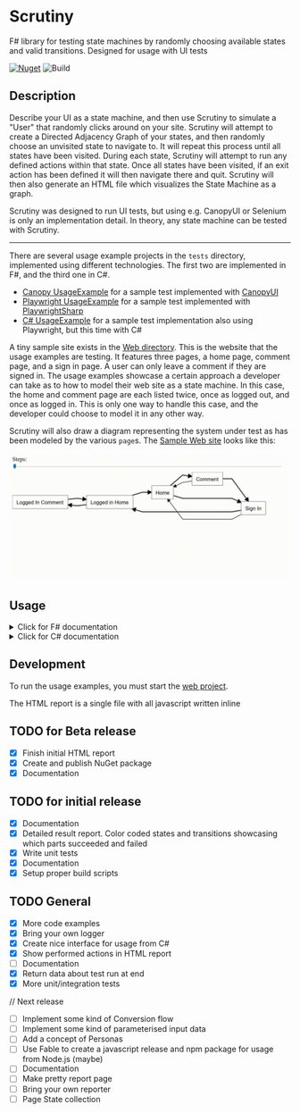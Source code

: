 # Scrutiny

F# library for testing state machines by randomly choosing available states and valid transitions. Designed for usage with UI tests

[![Nuget](https://img.shields.io/nuget/vpre/scrutiny?color=blue&style=for-the-badge)](https://www.nuget.org/packages/Scrutiny/) ![Build](https://github.com/kaeedo/Scrutiny/workflows/Build/badge.svg?branch=master)

## Description
Describe your UI as a state machine, and then use Scrutiny to simulate a "User" that randomly clicks around on your site.
Scrutiny will attempt to create a Directed Adjacency Graph of your states, and then randomly choose an unvisited state to navigate to.
It will repeat this process until all states have been visited.
During each state, Scrutiny will attempt to run any defined actions within that state.
Once all states have been visited, if an exit action has been defined it will then navigate there and quit.
Scrutiny will then also generate an HTML file which visualizes the State Machine as a graph.

Scrutiny was designed to run UI tests, but using e.g. CanopyUI or Selenium is only an implementation detail. In theory, any state machine can be tested with Scrutiny.

---

There are several usage example projects in the `tests` directory, implemented using different technologies. The first two are implemented in F#, and the third one in C#.

* [Canopy UsageExample](tests/UsageExample.Canopy) for a sample test implemented with [CanopyUI](https://github.com/lefthandedgoat/canopy)
* [Playwright UsageExample](tests/UsageExample.Playwright) for a sample test implemented with [PlaywrightSharp](https://github.com/microsoft/playwright-sharp)
* [C# UsageExample](tests/UsageExample.CSharp) for a sample test implementation also using Playwright, but this time with C#

A tiny sample site exists in the [Web directory](tests/Web). This is the website that the usage examples are testing. It features three pages, a home page, comment page, and a sign in page. A user can only leave a comment if they are signed in.
The usage examples showcase a certain approach a developer can take as to how to model their web site as a state machine. In this case, the home and comment page are each listed twice, once as logged out, and once as logged in.
This is only one way to handle this case, and the developer could choose to model it in any other way.

Scrutiny will also draw a diagram representing the system under test as has been modeled by the various `page`s. The [Sample Web site](tests/Web) looks like this:

![SUT sample report](images/scrutinyDemo.gif)

## Usage

<details>
  <summary>Click for F# documentation</summary>
  
Define one `page` object for each state in your UI. A state can be anything from a page, or an individual modal, or the same page as a different state, but altered, for example a logged in user.
A `page` looks like this:

    let loggedInComment = fun (globalState: GlobalState) ->
        page {
            name "Logged In Comment"

            localState (LoggedInComment())

            onEnter (fun ls ->
                printfn "Checking on page comment"
                // Do something with LocalState e.g. set the HomeLink property
                ls.HomeLink <- "#home"
                "#header" == "Comments"
            )

            onExit (fun _ ->
                printfn "Exiting comment"
            )

            transition ((fun ls -> click ls.HomeLink) ==> home)
            transition ((fun _ -> click "#signin") ==> signIn)

            action (fun _ -> () /*do something on the page*/)
            action (fun _ -> () /*do something else on the page*/)

            exitAction (fun _ -> () /*final action to perform before exiting the test*/)
        }

The `name` must be unique. Any number of `transition`s and any number of `action`s can be defined.
The `exitAction` is optional, and multiple `page`s can have an `exitAction`. If multiple are defined, Scrutiny will randomly choose one to perform.

The `GlobalState` in the example is any type defined in your test that you can use to pass data between states, e.g. `Username` or `IsLoggedIn`

The `LocalState` is specific to a state, and is constructed each time that state is visited. It's optional, but when set, all functions will have access to the local state via the function parameter. In the above example, `localState` is defined as:

    type LoggedInComment() =
        member val Comment = String.Empty with get, set


### Configuration
Some things can be configured via `ScrutinyConfig`. The default config is:

    { ScrutinyConfig.Seed = Environment.TickCount
      MapOnly = false
      ComprehensiveActions = true
      ComprehensiveStates = true
      ScrutinyResultFilePath = Directory.GetCurrentDirectory() + "/ScrutinyResult.html"
      Logger = printfn "%s" }

`Seed` is printed during each test to be able to recreate a specific test run.
`MapOnly` won't run the test at all, but only generate the HTML Graph report.
`ComprehensiveActions` will run ALL defined actions anytime it enters a state with actions defined. If false, it will run a random subset of actions.
`ComprehensiveStates` will visit ALL states in the state machine. If this is false, then it will visit at least half of all states before randomly quitting.
`ScrutinyResultFilePath` is the directory and specified file name that the generated HTML report will be saved in
`Logger` is how individual messages from scrutiny will be logged. the signature is `string -> unit`. This is useful for things like XUnit that bring their own console logging mechanism, or if you wanted to integrate a larger loggin framework.

To actually run the test, call the `scrutinize` function with your entry state, config, and global state object. e.g.

    // Sample Global State. This can be anything, and all page states will receive the same instance
    type GlobalState() =
        member val IsSignedIn = false with get, set
        member val Username = "MyUsername" with get, set
        member val Number = 42

    [<EntryPoint>]
    let main argv =
        let options = FirefoxOptions()
        do options.AddAdditionalCapability("acceptInsecureCerts", true, true)

        use ff = new FirefoxDriver(options)
        let currentDirectory = DirectoryInfo(Directory.GetCurrentDirectory())

        let config =
            { ScrutinyConfig.Default with
                  Seed = 553931187
                  MapOnly = false
                  ComprehensiveActions = true
                  ComprehensiveStates = true
                  ScrutinyResultFilePath = currentDirectory.Parent.Parent.Parent.FullName + "/myResult.html" }

        // Start tests. In this case we're using CanopyUI, but can be any test runner e.g. XUnit or Expecto
        // Start CanopyUI tests
        "Scrutiny" &&& fun _ ->
            printfn "opening url"
            url "https://localhost:5001/home"

            let gs = GlobalState()

            // The call to start Scrutiny, and construct a graph and "click" through all states
            scrutinize config gs home
            // or
            // scrutinizeWithDefaultConfig gs home

        switchTo ff
        pin canopy.types.direction.Right

        run()
        quit ff

        0

#### Important note for F# users
As the transitions ultimately depict a cyclic graph, it is necessary to declare module or namespace as recursive so that pages defined later can be referenced by pages earlier. Note the usage of the `rec` keyword.
e.g.:

    module rec MyPages =
        let firstPage = fun (globalState: GlobalState) ->
            page {
                name "First Page"
                transition ((fun () -> click "#second") ==> secondPage)
            }

        let secondPage = fun (globalState: GlobalState) ->
            page {
                name "Second Page"
                transition ((fun () -> click "#first") ==> firstPage)
            }

</details>

<details>
  <summary>Click for C# documentation</summary>

  # ergerg

</details>

## Development
To run the usage examples, you must start the [web project](tests/Web).

The HTML report is a single file with all javascript written inline

## TODO for Beta release
- [x] Finish initial HTML report
- [x] Create and publish NuGet package
- [x] Documentation

## TODO for initial release
- [x] Documentation
- [x] Detailed result report. Color coded states and transitions showcasing which parts succeeded and failed
- [x] Write unit tests
- [x] Documentation
- [x] Setup proper build scripts

## TODO General
- [x] More code examples
- [x] Bring your own logger
- [x] Create nice interface for usage from C#
- [x] Show performed actions in HTML report
- [ ] Documentation
- [x] Return data about test run at end
- [x] More unit/integration tests

// Next release

- [ ] Implement some kind of Conversion flow
- [ ] Implement some kind of parameterised input data
- [ ] Add a concept of Personas
- [ ] Use Fable to create a javascript release and npm package for usage from Node.js (maybe)
- [ ] Documentation
- [ ] Make pretty report page
- [ ] Bring your own reporter
- [ ] Page State collection
